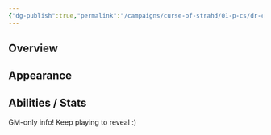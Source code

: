 ```yaml
---
{"dg-publish":true,"permalink":"/campaigns/curse-of-strahd/01-p-cs/dr-clink/","tags":["pc"]}
---
```


## Overview
<!-- Brief description of the PC, backstory, personality -->

## Appearance
<!-- Physical description, distinguishing features, attire -->

## Abilities / Stats
<!-- Class, race, skills, feats, special abilities -->

GM-only info! Keep playing to reveal :)

